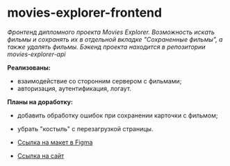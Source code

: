 # movies-explorer-frontend
_Фронтенд дипломного проекта Movies Explorer. Возможность искать фильмы и сохранять их в отдельной вкладке "Сохраненные фильмы", а также удалять фильмы. Бэкенд проекта находится в репозитории movies-explorer-api_

**Реализованы:**
* взаимодействие со сторонним сервером с фильмами;
* авторизация, аутентификация, логаут.

**Планы на доработку:**
* добавить обработку ошибок при сохранении карточки с фильмом;
* убрать "костыль" с перезагрузкой страницы.

* [Ссылка на макет в Figma](https://www.figma.com/file/fKQ86bXbKt5QyLtJDXmOY4/Diploma-(Copy)?node-id=932%3A2802)

* [Ссылка на сайт](https://thebestfilms.nomoredomains.rocks)